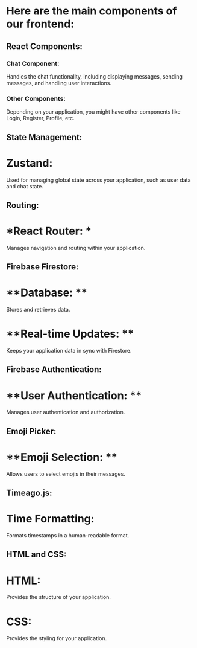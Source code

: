 # **Here are the main components of our frontend:**


## React Components:


### Chat Component: 

Handles the chat functionality, including displaying messages, sending messages, and handling user interactions.

### Other Components: 

Depending on your application, you might have other components like Login, Register, Profile, etc.


## State Management:


# **Zustand:**

Used for managing global state across your application, such as user data and chat state.


## **Routing:**


# *React Router: *

Manages navigation and routing within your application.


## **Firebase Firestore:**


# **Database: **

Stores and retrieves data.

# **Real-time Updates: **

Keeps your application data in sync with Firestore.


## **Firebase Authentication:**


# **User Authentication: **

Manages user authentication and authorization.


## **Emoji Picker:**


# **Emoji Selection: **

Allows users to select emojis in their messages.


## **Timeago.js:**


# Time Formatting:

Formats timestamps in a human-readable format.


## **HTML and CSS:**


# HTML: 

Provides the structure of your application.

# CSS: 

Provides the styling for your application.
